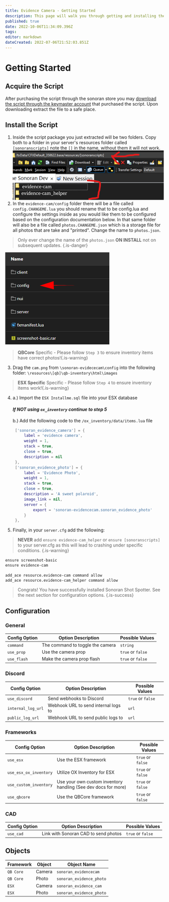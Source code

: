 ```yaml
---
title: Evidence Camera - Getting Started
description: This page will walk you through getting and installing the script.
published: true
date: 2022-10-06T11:34:09.396Z
tags: 
editor: markdown
dateCreated: 2022-07-06T21:52:03.851Z
---
```


# Getting Started
## Acquire the Script
After purchasing the script through the sonoran store you may [download the script through the keymaster account](/tebex-assets) that purchased the script. Upon downloading extract the file to a safe place.

## Install the Script
1. Inside the script package you just extracted will be two folders. Copy both to a folder in your server's resources folder called `[sonoranscripts]` note the `[]` in the name, without them it will not work.
![directory-example_(1).png](/evidence-camera/directory-example_(1).png)
2. In the `evidence-cam/config` folder there will be a file called `config.CHANGEME.lua` you should rename that to be config.lua and configure the settings inside as you would like them to be configured based on the configuration documentation below. In that same folder will also be a file called `photos.CHANGEME.json` which is a storage file for all photos that are take and "printed". Change the name to `photos.json`.
> Only ever change the name of the `photos.json` **ON INSTALL** not on subsequent updates. {.is-danger}

![config-folder.png](/evidence-camera/config-folder.png)
> **QBCore** Specific - Please follow `Step 3` to ensure inventory items have correct photos!{.is-warning}
3. Drag the `cam.png` from `\sonoran-evidececam\config` into the following folder: `\resources\[qb]\qb-inventory\html\images`
> **ESX Specific** Specific - Please follow `Step 4` to ensure inventory items work!{.is-warning}
4. a.) Import the `ESX Installme.sql` file into your ESX database
	 #### *If **NOT** using `ox_inventory` continue to step 5*
	 b.) Add the following code to the `/ox_inventory/data/items.lua` file
   ```lua
   	['sonoran_evidence_camera'] = {
		label = 'evidence camera',
		weight = 1,
		stack = true,
		close = true,
		description = nil
	},
	['sonoran_evidence_photo'] = {
		label = 'Evidence Photo',
		weight = 1,
		stack = true,
		close = true,
		description = 'A sweet polaroid',
		image_link = nil,
		server = {
			export = 'sonoran-evidencecam.sonoran_evidence_photo'
		}
	},
5. Finally, in your `server.cfg` add the following:
> **NEVER** add `ensure evidence-cam_helper` or `ensure [sonoranscripts]` to your server.cfg as this will lead to crashing under specific conditions. {.is-warning}
```
ensure screenshot-basic
ensure evidence-cam

add_ace resource.evidence-cam command allow
add_ace resource.evidence-cam_helper command allow
```


> Congrats! You have successfully installed Sonoran Shot Spotter. See the next section for configuration options.
{.is-success}


## Configuration

### General
| Config Option          | Option Description                                                                                                                         | Possible Values    |
|-----------------------|---------------------------------------------------------------------------------------------------------------------------------------------|------------------------|
| `command` | The command to toggle the camera | `string`
| `use_prop` | Use the camera prop | `true` or `false`
| `use_flash` | Make the camera prop flash | `true` or `false`

### Discord 
| Config Option          | Option Description                                                                                                                         | Possible Values    |
|-----------------------|---------------------------------------------------------------------------------------------------------------------------------------------|------------------------|
| `use_discord` | Send webhooks to Discord | `true` or `false` 
| `internal_log_url` | Webhook URL to send internal logs to | `url`
| `public_log_url` | Webhook URL to send public logs to | `url`

### Frameworks 
| Config Option          | Option Description                                                                                                                         | Possible Values    |
|-----------------------|---------------------------------------------------------------------------------------------------------------------------------------------|------------------------|
| `use_esx` | Use the ESX framework | `true` or `false` 
| `use_esx_ox_inventory` | Utilize OX Inventory for ESX | `true` or `false`
| `use_custom_inventory` | Use your own custom inventory handling (See dev docs for more) | `true` or `false`
| `use_qbcore` | Use the QBCore framework | `true` or `false` 

### CAD 
| Config Option          | Option Description                                                                                                                         | Possible Values    |
|-----------------------|---------------------------------------------------------------------------------------------------------------------------------------------|------------------------|
| `use_cad` | Link with Sonoran CAD to send photos | `true` or `false` 

## Objects
| Framework          | Object          | Object Name
|-----------------------|---------------------------------------------------------------------------------------------------------------------------------------------|------------------------|
| `QB Core` | Camera | `sonoran_evidencecam`
| `QB Core` | Photo | `sonoran_evidence_photo`
| `ESX` | Camera | `sonoran_evidence_cam`
| `ESX` | Photo | `sonoran_evidence_photo`